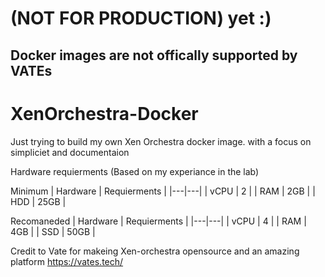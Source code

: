 # (NOT FOR PRODUCTION) yet :)
## Docker images are not offically supported by VATEs
# XenOrchestra-Docker

Just trying to build my own Xen Orchestra docker image. with a focus on simpliciet and documentaion

Hardware requierments (Based on my experiance in the lab)

Minimum 
| Hardware | Requierments |
|---|---|
| vCPU | 2 |
| RAM | 2GB |
| HDD | 25GB |

Recomaneded
| Hardware | Requierments |
|---|---|
| vCPU | 4 |
| RAM | 4GB |
| SSD | 50GB |

Credit to Vate for makeing Xen-orchestra opensource and an amazing platform
https://vates.tech/

